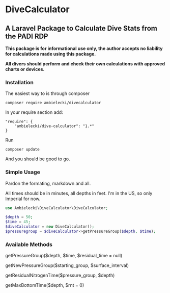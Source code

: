 # DiveCalculator

## A Laravel Package to Calculate Dive Stats from the PADI RDP

**This package is for informational use only, the author accepts no liability for calculations
made using this package.**

**All divers should perform and check their own calculations with approved charts or devices.**

### Installation
The easiest way to is through composer
```
composer require ambielecki/divecalculator
```

In your require section add:
```
"require": {
    "ambielecki/dive-calculator": "1.*"
}
```

Run
```
composer update
```
And you should be good to go.

### Simple Usage
Pardon the formating, markdown and all.

All times should be in minutes, all depths in feet.  I'm in the US, so only Imperial for now.
```php
use Ambielecki\DiveCalculator\DiveCalculator;

$depth = 50;
$time = 45;
$diveCalculator = new DiveCalculator();
$pressuregroup = $diveCalculator->getPressureGroup($depth, $time);

```

### Available Methods
getPressureGroup($depth, $time, $residual_time = null)

getNewPressureGroup($starting_group, $surface_interval)

getResidualNitrogenTime($pressure_group, $depth)

getMaxBottomTime($depth, $rnt = 0)
